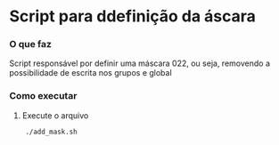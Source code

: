 # Script para ddefinição da áscara

### O que faz

Script responsável por definir uma máscara 022, ou seja, removendo a possibilidade de escrita nos grupos e global


### Como executar

1. Execute o arquivo

```bash
    ./add_mask.sh
```